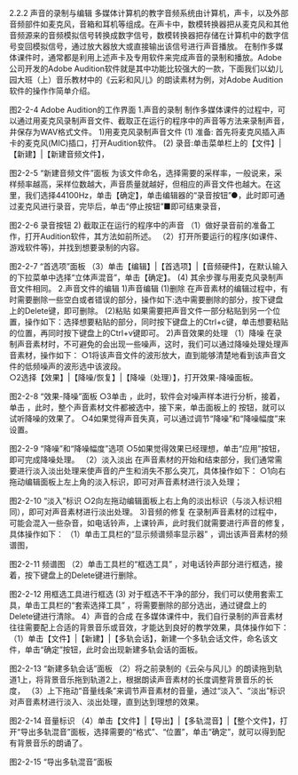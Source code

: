 2.2.2 声音的录制与编辑
多媒体计算机的教字音频系统由计算机，声卡，以及外部音频部件如麦克风，音箱和耳机等组成。在声卡中，数模转换器把从麦克风和其他音频源来的音频模拟信号转换成数字信号，数模转换器把存储在计算机中的数字信号变回模拟信号，通过放大器放大或直接输出该信号进行声音播放。
在制作多媒体课件时，通常都是利用上述声卡及专用软件来完成声音的录制和播放。Adobe公司开发的Adobe Audition软件就是其中功能比较强大的一款，下面我们以幼儿园大班（上）音乐教材中的《云彩和风儿》的朗读素材为例，对Adobe Audition软件的操作作简单介绍。
 
图2-2-4   Adobe Audition的工作界面
1.声音的录制
制作多媒体课件的过程中，可以通过用麦克风录制声音文件、截取正在运行的程序中的声音等方法来录制声音，井保存为WAV格式文件。
1)用麦克风录制声音文件
(1) 准备: 首先将麦克风插入声卡的麦克风(MIC)插口，打开Audition软件。 
(2) 录音:单击菜单栏上的【文件】|【新建】|【新建音频文件】， 
 
图2-2-5  “新建音频文件”面板
为该文件命名，选择需要的采样率，一般说来，采样频率越高，采样位数越大，声音质量就越好，但相应的声音文件也越大。在这里，我们选择44100Hz，单击【确定】，单击编辑器的“录音按钮”●，此时即可通过麦克风进行录音，完毕后，单击“停止按钮”■即可结東录音，
 
图2-2-6  录音按钮
2) 截取正在运行的程序中的声音
（1）做好录音前的准备工作，打开Audition软件，其方法如前所述。
（2）打开所要运行的程序(如课件、游戏软件等)，并找到想要录制的内容。
 
图2-2-7  “首选项”面板
（3）单击【编辑】|【首选项】|【音频硬件】，在默认输入的下拉菜单中选择“立体声混音”，单击【确定】。
(4) 其余步骤与用麦克风录制声音文件相同。
2.声音文件的编辑
1)声音编辑
(1)删除
在声音素材的编辑过程中，有时需要删除一些空白或者错误的部分，操作如下:选中需要删除的部分，按下键盘上的Delete键，即可删除。
(2)粘贴
如果需要把声音文件一部分粘贴到另一个位置，操作如下：选择想要粘贴的部分，同时按下键盘上的Ctrl+c键，单击想要粘贴的位置，再同时按下键盘上的Ctrl+v键即可。
2)声音效果的处理
（1）降噪
在录制声音素材时，不可避免的会出现一些噪声，这时，我们可以通过降噪处理处理声音素材，操作如下： 
○1将该声音文件的波形放大，直到能够清楚地看到该声音文件的低频噪声的波形选中该波段。                                                                                                           
○2选择【效果】|【降噪/恢复】|【降噪（处理）】，打开效果-降噪面板。
 
图2-2-8  “效果-降噪”面板
○3单击 ，此时，软件会对噪声样本进行分析，接着，单击 ，此时，整个声音素材文件都被选中，接下来，单击面板上的 按钮，就可以试听降噪的效果了。
○4如果觉得声音失真，可以通过调节“降噪”和“降噪幅度”来设置。
 
图2-2-9  “降噪”和“降噪幅度”选项
○5如果觉得效果已经理想，单击“应用”按钮，即可完成降噪处理。
（2）淡入淡出
在声音素材的开始和结束部分，我们通常需要进行淡入淡出处理来使声音的产生和消失不那么突兀，具体操作如下：
○1向右拖动编辑面板上左上角的淡入标识，即可对声音素材进行淡入处理；
 
图2-2-10  “淡入”标识
○2向左拖动编辑面板上右上角的淡出标识（与淡入标识相同），即可对声音素材进行淡出处理。
3)音频的修复
在录制声音素材的过程中，可能会混入一些杂音，如电话铃声，上课铃声，此时我们就需要进行声音的修复，具体操作如下：
（1）单击工具栏的“显示频谱频率显示器” ，调出该声音素材的频谱图，
 
图2-2-11 频谱图
（2）单击工具栏的“框选工具” ，对电话铃声部分进行框选，接着，按下键盘上的Delete键进行删除。
 
图2-2-12  用框选工具进行框选
(3) 对于框选不干净的部分，我们可以使用套索工具，单击工具栏的“套索选择工具” ，将需要删除的部分选出，通过键盘上的Delete键进行清除。
4）声音的合成
在多媒体课件中，我们自行录制的声音素材往往需要配上合适的背景音乐或音效，才能达到良好的教学效果，具体操作如下： 
（1）单击【文件】|【新建】|【多轨会话】，新建一个多轨会话文件，命名该文件，单击“确定”按钮，此时会出现新建多轨会话的面板。
 
图2-2-13  “新建多轨会话”面板
（2）将之前录制的《云朵与风儿》的朗读拖到轨道1上，将背景音乐拖到轨道2上，根据朗读声音素材的长度调整背景音乐的长度，
（3）上下拖动“音量线条”来调节声音素材的音量，通过“淡入”、“淡出”标识对声音素材进行淡入、淡出处理，直到达到理想的效果。
 
图2-2-14  音量标识
（4）单击【文件】|【导出】|【多轨混音】|【整个文件】，打开“导出多轨混音”面板，选择需要的“格式”、“位置”，单击“确定”，就可以得到配有背景音乐的朗诵了。
 
图2-2-15  “导出多轨混音”面板
